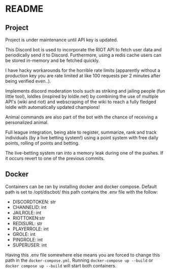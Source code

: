 # README
## Project
Project is under maintenance until API key is updated.

This Discord bot is used to incorporate the RIOT API to fetch user data and periodically send it to Discord. Furthermore, using a redis cache users can be stored in-memory and be fetched quickly. 

I have hacky workarounds for the horrible rate limits (apparently without a production key you are rate limited at like 100 requests per 2 minutes after being verified even..).

Implements discord moderation tools such as striking and jailing people (fun little tool), loldles (inspired by loldle.net) by combining the use of multiple API's (wiki and riot) and
webscraping of the wiki to reach a fully fledged loldle with automatically updated champions!

Animal commands are also part of the bot with the chance of receiving a personalized animal.

Full league integration, being able to register, summarize, rank and track individuals (by a live betting system!) using a point system with free daily points, rolling of points and betting. 

The live-betting system ran into a memory leak during one of the pushes. If it occurs revert to one of the previous commits.

## Docker
Containers can be ran by installing docker and docker compose.
Default path is set to /opt/discbot/ this path contains the .env file with the follow:
- DISCORDTOKEN: str
- CHANNELID: int
- JAILROLE: int
- RIOTTOKEN:str
- REDISURL: str
- PLAYERROLE: int
- GROLE: int
- PINGROLE: int
- SUPERUSER: int

Having this .env file somewhere else means you are forced to change this path in the ```docker-compose.yml```.
Running ```docker-compose up --build``` or ```docker compose up --build``` will start both containers.
